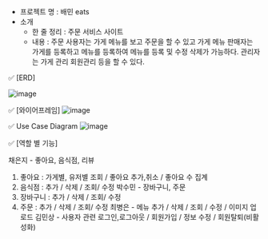 - 프로젝트 명 : 배민 eats
- 소개
    - 한 줄 정리 :  주문 서비스 사이트
    - 내용 : 주문 사용자는 가게 메뉴를 보고 주문을 할 수 있고
    가게 메뉴 판매자는 가게를 등록하고 메뉴를 등록하여 메뉴를 등록 및 수정 삭제가 가능하다.
    관리자는 가게 관리 회원관리 등을 할 수 있다.

✅ [ERD]

![image](https://github.com/eondi/baemineats/assets/53809248/e6889651-401f-4687-8f86-a41a30db81bd)

✅ [와이어프레임]
![image](https://github.com/eondi/baemineats/assets/53809248/97a99c9c-98d6-4819-a491-0851ebbf624f)


✅ Use Case Diagram
![image](https://github.com/eondi/baemineats/assets/53809248/642c6ff0-10af-4ba7-8023-5bd7d6c3a5be)


✅ [역할 별 기능]

채은지 - 좋아요, 음식점, 리뷰
  1. 좋아요 : 가게별, 유저별 조회 / 좋아요 추가,취소 / 좋아요 수 집계
  2. 음식점 : 추가 / 삭제 / 조회/ 수정 
박수민 - 장바구니, 주문
  1. 장바구니 : 추가 / 삭제 / 조회/ 수정
  2. 주문 : 추가 / 삭제 / 조회/ 수정
최병은 - 메뉴
  추가 / 삭제 / 조회 / 수정 / 이미지 업로드
김민상 - 사용자 관련
  로그인,로그아웃 / 회원가입 / 정보 수정 / 회원탈퇴(비활성화)


